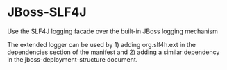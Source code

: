 # JBoss-SLF4J
Use the SLF4J logging facade over the built-in JBoss logging mechanism

The extended logger can be used by 1) adding org.slf4h.ext in the dependencies section of the manifest
and 2) adding a similar dependency in the jboss-deployment-structure document.
